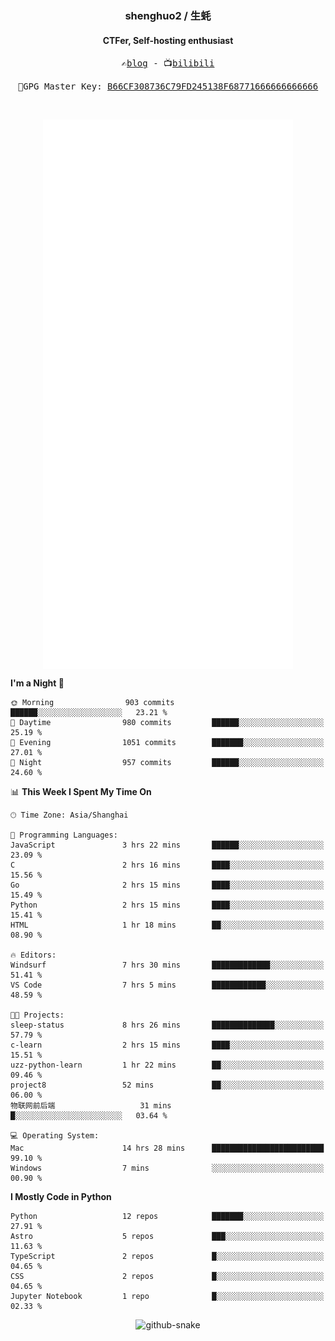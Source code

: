 <h3 align="center"> shenghuo2 / 生蚝 </h3>
<h4 align="center" >CTFer, Self-hosting enthusiast</h3>


<p align="center">
  <samp>
    ✍️<a href="https://blog.shenghuo2.top/">blog</a> -
    📺<a href="https://space.bilibili.com/85894935">bilibili</a>
  </samp>
</p>
<p align="center">
  <samp>
     🔐GPG Master Key: <a align="center" href="https://github.com/shenghuo2.gpg">B66CF308736C79FD245138F68771666666666666</a>
  </samp>
</p>
<br>
<p align="center">
  <a href="https://github.com/shenghuo2">
    <img width="400" align="top" src="https://github.com/shenghuo2/shenghuo2/blob/main/metrics.left.svg" />
  </a>
  <a href="https://github.com/shenghuo2">
    <img width="400" align="top" src="https://github.com/shenghuo2/shenghuo2/blob/main/metrics.right.svg" />
  </a>
</p>


<!--START_SECTION:waka-->
**I'm a Night 🦉** 

```text
🌞 Morning                903 commits         ██████░░░░░░░░░░░░░░░░░░░   23.21 % 
🌆 Daytime                980 commits         ██████░░░░░░░░░░░░░░░░░░░   25.19 % 
🌃 Evening                1051 commits        ███████░░░░░░░░░░░░░░░░░░   27.01 % 
🌙 Night                  957 commits         ██████░░░░░░░░░░░░░░░░░░░   24.60 % 
```


📊 **This Week I Spent My Time On** 

```text
🕑︎ Time Zone: Asia/Shanghai

💬 Programming Languages: 
JavaScript               3 hrs 22 mins       ██████░░░░░░░░░░░░░░░░░░░   23.09 % 
C                        2 hrs 16 mins       ████░░░░░░░░░░░░░░░░░░░░░   15.56 % 
Go                       2 hrs 15 mins       ████░░░░░░░░░░░░░░░░░░░░░   15.49 % 
Python                   2 hrs 15 mins       ████░░░░░░░░░░░░░░░░░░░░░   15.41 % 
HTML                     1 hr 18 mins        ██░░░░░░░░░░░░░░░░░░░░░░░   08.90 % 

🔥 Editors: 
Windsurf                 7 hrs 30 mins       █████████████░░░░░░░░░░░░   51.41 % 
VS Code                  7 hrs 5 mins        ████████████░░░░░░░░░░░░░   48.59 % 

🐱‍💻 Projects: 
sleep-status             8 hrs 26 mins       ██████████████░░░░░░░░░░░   57.79 % 
c-learn                  2 hrs 15 mins       ████░░░░░░░░░░░░░░░░░░░░░   15.51 % 
uzz-python-learn         1 hr 22 mins        ██░░░░░░░░░░░░░░░░░░░░░░░   09.46 % 
project8                 52 mins             ██░░░░░░░░░░░░░░░░░░░░░░░   06.00 % 
物联网前后端                   31 mins             █░░░░░░░░░░░░░░░░░░░░░░░░   03.64 % 

💻 Operating System: 
Mac                      14 hrs 28 mins      █████████████████████████   99.10 % 
Windows                  7 mins              ░░░░░░░░░░░░░░░░░░░░░░░░░   00.90 % 
```

**I Mostly Code in Python** 

```text
Python                   12 repos            ███████░░░░░░░░░░░░░░░░░░   27.91 % 
Astro                    5 repos             ███░░░░░░░░░░░░░░░░░░░░░░   11.63 % 
TypeScript               2 repos             █░░░░░░░░░░░░░░░░░░░░░░░░   04.65 % 
CSS                      2 repos             █░░░░░░░░░░░░░░░░░░░░░░░░   04.65 % 
Jupyter Notebook         1 repo              █░░░░░░░░░░░░░░░░░░░░░░░░   02.33 % 
```




<!--END_SECTION:waka-->


<div align="center">
  <picture>
    <source media="(prefers-color-scheme: dark)" srcset="https://gist.githubusercontent.com/shenghuo2/bfce20b14ab0484cef03bae6e60e0b3a/raw/github-snake-dark.svg" />
    <source media="(prefers-color-scheme: light)" srcset="https://gist.githubusercontent.com/shenghuo2/bfce20b14ab0484cef03bae6e60e0b3a/raw/github-snake.svg" />
    <img alt="github-snake" src="https://gist.githubusercontent.com/shenghuo2/bfce20b14ab0484cef03bae6e60e0b3a/raw/github-snake.svg" />
  </picture>
</div>

<!--
**shenghuo2/shenghuo2** is a ✨ _special_ ✨ repository because its `README.md` (this file) appears on your GitHub profile.

Here are some ideas to get you started:

- 🔭 I’m currently working on ...
- 🌱 I’m currently learning ...
- 👯 I’m looking to collaborate on ...
- 🤔 I’m looking for help with ...
- 💬 Ask me about ...
- 📫 How to reach me: ...
- 😄 Pronouns: ...
- ⚡ Fun fact: ...
-->
